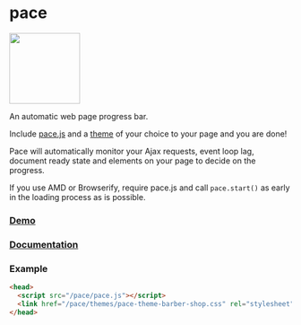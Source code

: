 pace
====

<a href="https://eager.io/app/kYKTiQjoVjQk/install?source=button">
  <img src="https://install.eager.io/install-button.png" border="0" width="126">
</a>

An automatic web page progress bar.

Include [pace.js](https://raw.github.com/HubSpot/pace/v0.6.1/pace.min.js) and a [theme](http://github.hubspot.com/pace/docs/welcome/) of your choice to your page and you are done!

Pace will automatically monitor your Ajax requests, event loop lag, document ready state and elements on your page to decide on the progress.

If you use AMD or Browserify, require pace.js and call `pace.start()` as early in the loading process as is possible.

### [Demo](http://github.hubspot.com/pace/docs/welcome/)

### [Documentation](http://github.hubspot.com/pace/)

### Example

```html
<head>
  <script src="/pace/pace.js"></script>
  <link href="/pace/themes/pace-theme-barber-shop.css" rel="stylesheet" />
</head>
```
